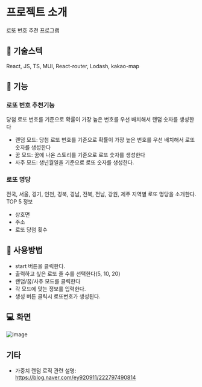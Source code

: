 # 프로젝트 소개

로또 번호 추천 프로그램

##  :scroll: 기술스텍
React, JS, TS, MUI, React-router, Lodash, kakao-map

## :hammer: 기능

### 로또 번호 추천기능
당첨 로또 번호를 기준으로 확률이 가장 높은 번호를 우선 배치해서 랜덤 숫자를 생성한다
* 랜덤 모드: 당첨 로또 번호를 기준으로 확률이 가장 높은 번호를 우선 배치해서 로또 숫자를 생성한다
* 꿈 모드: 꿈에 나온 스토리를 기준으로 로또 숫자를 생성한다
* 사주 모드: 생년월일을 기준으로 로또 숫자를 생성한다.

### 로또 명당
전국, 서울, 경기, 인천, 경북, 경남, 전북, 전남, 강원, 제주 지역별 로또 명당을 소개한다.
TOP 5 
정보
- 상호면
- 주소
- 로또 당첨 횟수

## :bookmark_tabs: 사용방법

* start 버튼을 클릭한다.
* 출력하고 싶은 로또 줄 수를 선택한다(5, 10, 20)
* 랜덤/꿈/사주 모드를 클릭한다
* 각 모드에 맞는 정보를 입력한다.
* 생성 버튼 클릭시 로또번호가 생성된다.

## :computer: 화면
![image](https://user-images.githubusercontent.com/7992888/158790593-dee513b3-f5ff-40df-a0c9-0243ac801328.png)

## 기타

* 가중치 랜덤 로직 관련 설명: https://blog.naver.com/ey920911/222797490814
